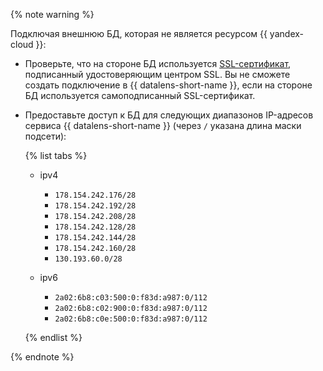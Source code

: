  

{% note warning %}

Подключая внешнюю БД, которая не является ресурсом {{ yandex-cloud }}:

* Проверьте, что на стороне БД используется [SSL-сертификат](../../glossary/ssl-certificate), подписанный удостоверяющим центром SSL. Вы не сможете создать подключение в {{ datalens-short-name }}, если на стороне БД используется самоподписанный SSL-сертификат.
* Предоставьте доступ к БД для следующих диапазонов IP-адресов сервиса {{ datalens-short-name }} (через `/` указана длина маски подсети):

  {% list tabs %}

  - ipv4

    * `178.154.242.176/28`
    * `178.154.242.192/28`
    * `178.154.242.208/28`
    * `178.154.242.128/28`
    * `178.154.242.144/28`
    * `178.154.242.160/28`
    * `130.193.60.0/28`

  - ipv6

    * `2a02:6b8:c03:500:0:f83d:a987:0/112`
    * `2a02:6b8:c02:900:0:f83d:a987:0/112`
    * `2a02:6b8:c0e:500:0:f83d:a987:0/112`

  {% endlist %}

{% endnote %}
